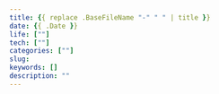 ```yaml
---
title: {{ replace .BaseFileName "-" " " | title }}
date: {{ .Date }}
life: [""]
tech: [""]
categories: [""]
slug: 
keywords: []
description: ""
---
```


